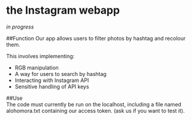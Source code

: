 # the Instagram webapp

*in progress*

##Function
Our app allows users to filter photos by hashtag and recolour them.

This involves implementing:
* RGB manipulation
* A way for users to search by hashtag
* Interacting with Instagram API
* Sensitive handling of API keys

##Use  
The code must currently be run on the localhost, including a file named alohomora.txt containing our access token. (ask us if you want to test it).
